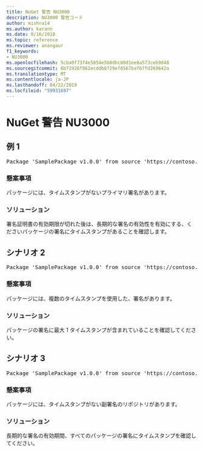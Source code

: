 ```yaml
---
title: NuGet 警告 NU3000
description: NU3000 警告コード
author: mishra14
ms.author: karann
ms.date: 8/16/2018
ms.topic: reference
ms.reviewer: anangaur
f1_keywords:
- NU3000
ms.openlocfilehash: 5cba0f73f4e5854e5b8dbc80d1ee8a573ceb9d48
ms.sourcegitcommit: 6b71926f062ecddb8729ef8567baf67fd269642a
ms.translationtype: MT
ms.contentlocale: ja-JP
ms.lasthandoff: 04/22/2019
ms.locfileid: "59931697"
---
```

# <a name="nuget-warning-nu3000"></a>NuGet 警告 NU3000

## <a name="scenario-1"></a>例 1

<pre>Package 'SamplePackage v1.0.0' from source 'https://contoso.com/index.json': The primary signature does not have a timestamp.</pre>

### <a name="issue"></a>懸案事項

パッケージには、タイムスタンプがないプライマリ署名があります。


### <a name="solution"></a>ソリューション

署名証明書の有効期限が切れた後は、長期的な署名の有効性を有効にする、くださいパッケージの署名にタイムスタンプがあることを確認します。



## <a name="scenario-2"></a>シナリオ 2

<pre>Package 'SamplePackage v1.0.0' from source 'https://contoso.com/index.json': Multiple timestamps are not accepted.</pre>

### <a name="issue"></a>懸案事項

パッケージには、複数のタイムスタンプを使用した、署名があります。


### <a name="solution"></a>ソリューション

パッケージの署名に最大 1 タイムスタンプが含まれていることを確認してください。



## <a name="scenario-3"></a>シナリオ 3

<pre>Package 'SamplePackage v1.0.0' from source 'https://contoso.com/index.json': The repository countersignature does not have a timestamp.</pre>

### <a name="issue"></a>懸案事項

パッケージには、タイムスタンプがない副署名のリポジトリがあります。


### <a name="solution"></a>ソリューション

長期的な署名の有効期間、すべてのパッケージの署名にタイムスタンプを確認してください。



